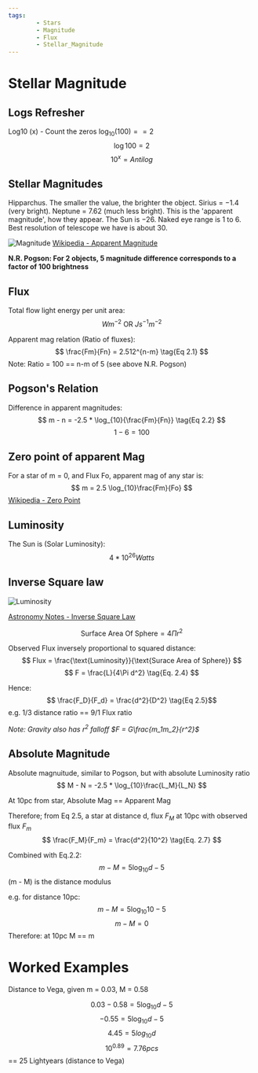 ```yaml
---
tags:
        - Stars
        - Magnitude
        - Flux
        - Stellar_Magnitude
---
```


# Stellar Magnitude

## Logs Refresher
Log10 (x) - Count the zeros $\log_{10}(100) == 2$
$$ \log{100} = 2 $$
$$ 10^x = Antilog $$

## Stellar Magnitudes
Hipparchus.  The smaller the value, the brighter the object.  Sirius = $-1.4$ (very bright).  Neptune = $7.62$ (much less bright).  This is the 'apparent magnitude', how they appear.  The Sun is $-26$.  Naked eye range is 1 to 6.  Best resolution of telescope we have is about 30.

![Magnitude](https://earthsky.org/upl/2017/03/apparent-magnitude-scale-e1490133992818.jpg)
[Wikipedia - Apparent Magnitude](https://en.wikipedia.org/wiki/Apparent_magnitude)

**N.R. Pogson: For 2 objects, 5 magnitude difference corresponds to a factor of 100 brightness**

## Flux
Total flow light energy per unit area:
$$ Wm^{-2} \text{ OR } Js^{-1}m^{-2} $$

Apparent mag relation (Ratio of fluxes):
$$ \frac{Fm}{Fn} = 2.512^{n-m} \tag{Eq 2.1} $$
Note: Ratio = 100 == n-m of 5 (see above N.R. Pogson)

## Pogson's Relation
Difference in apparent magnitudes:
$$ m - n = -2.5 * \log_{10}{\frac{Fm}{Fn}} \tag{Eq 2.2} $$ 
$$ 1 - 6 = 100 \tag{As expected}$$

## Zero point of apparent Mag
For a star of m = 0, and Flux Fo, apparent mag of any star is:
$$ m = 2.5 \log_{10}\frac{Fm}{Fo} $$
[Wikipedia - Zero Point](https://en.wikipedia.org/wiki/Zero_Point_(photometry))

## Luminosity
The Sun is (Solar Luminosity): 
$$ 4 * 10^{26} Watts $$

## Inverse Square law 
![Luminosity](https://upload.wikimedia.org/wikipedia/commons/2/28/Inverse_square_law.svg)

[Astronomy Notes - Inverse Square Law](https://www.astronomynotes.com/starprop/s3.htm)

$$ \text{Surface Area Of Sphere} = 4\Pi r^2 $$

Observed Flux inversely proportional to squared distance:
$$ Flux = \frac{\text{Luminosity}}{\text{Surace Area of Sphere}} $$
$$ F = \frac{L}{4\Pi d^2} \tag{Eq. 2.4} $$

Hence:
$$ \frac{F_D}{F_d} = \frac{d^2}{D^2} \tag{Eq 2.5}$$
e.g. 1/3 distance ratio == 9/1 Flux ratio 

*Note: Gravity also has $r^2$ falloff $F = G\frac{m_1m_2}{r^2}$*

## Absolute Magnitude
Absolute magnuitude, similar to Pogson, but with absolute Luminosity ratio
$$ M - N = -2.5 * \log_{10}\frac{L_M}{L_N} $$

At 10pc from star, Absolute Mag == Apparent Mag

Therefore; from Eq 2.5, a star at distance d, flux $F_M$ at 10pc with observed flux $F_m$
$$ \frac{F_M}{F_m} = \frac{d^2}{10^2} \tag{Eq. 2.7} $$

Combined with Eq.2.2:
$$ m - M = 5 \log_{10}d - 5 \tag{Eq. 2.8} $$
(m - M) is the distance modulus

e.g. for distance 10pc:
$$ m - M = 5 \log_{10}10 - 5 $$
$$ m - M = 0 $$
Therefore: at 10pc M == m

# Worked Examples
Distance to Vega, given m = 0.03, M = 0.58

$$ 0.03 - 0.58= 5 \log_{10}d - 5 $$
$$ -0.55 = 5\log_{10}d - 5 $$
$$ 4.45 = 5 log_{10}d $$
$$ 10^0.89 = 7.76 pcs $$
== 25 Lightyears (distance to Vega)
